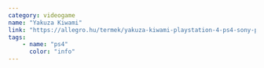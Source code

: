 ```yaml
---
category: videogame
name: "Yakuza Kiwami"
link: "https://allegro.hu/termek/yakuza-kiwami-playstation-4-ps4-sony-playstation-4-ps4-e1484079-a6bd-40ff-bbe9-d4499ba2e4e9"
tags: 
    - name: "ps4"
      color: "info"
---
```

